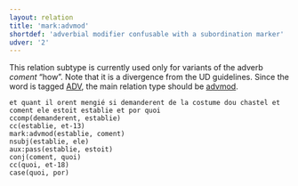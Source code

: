 ```yaml
---
layout: relation
title: 'mark:advmod'
shortdef: 'adverbial modifier confusable with a subordination marker'
udver: '2'
---
```


This relation subtype is currently used only for variants of the adverb _coment_ “how”.
Note that it is a divergence from the UD guidelines. Since the word is tagged [ADV](),
the main relation type should be [advmod]().

~~~ sdparse
et quant il orent mengié si demanderent de la costume dou chastel et coment ele estoit establie et por quoi
ccomp(demanderent, establie)
cc(establie, et-13)
mark:advmod(establie, coment)
nsubj(establie, ele)
aux:pass(establie, estoit)
conj(coment, quoi)
cc(quoi, et-18)
case(quoi, por)
~~~
<!-- Interlanguage links updated Po 6. listopadu 2023, 21:43:01 CET -->
